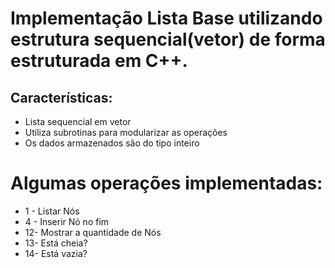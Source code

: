 # Implementação Lista Base utilizando estrutura sequencial(vetor) de forma estruturada em C++.

## Características:<br>
- Lista sequencial em vetor<br>
- Utiliza subrotinas para modularizar as operações<br>
- Os dados armazenados são do tipo inteiro<br>

# Algumas operações implementadas:<br>
- 1 - Listar Nós<br>
- 4 - Inserir Nó no fim<br>
- 12- Mostrar a quantidade de Nós<br>
- 13- Está cheia?<br>
- 14- Está vazia?<br>
            